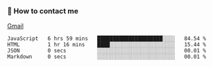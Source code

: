 
### 📮 How to contact me

[Gmail](shanghaolicara@gmail.com)

<!--START_SECTION:waka-->

```text
JavaScript   6 hrs 59 mins   █████████████████████░░░░   84.54 %
HTML         1 hr 16 mins    ████░░░░░░░░░░░░░░░░░░░░░   15.44 %
JSON         0 secs          ░░░░░░░░░░░░░░░░░░░░░░░░░   00.01 %
Markdown     0 secs          ░░░░░░░░░░░░░░░░░░░░░░░░░   00.01 %
```

<!--END_SECTION:waka-->
